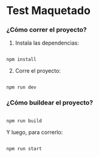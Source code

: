 # Test Maquetado
  

### ¿Cómo correr el proyecto?

  

1. Instala las dependencias:

  

```

npm install

```

  

2. Corre el proyecto:

  

```

npm run dev

```

  

### ¿Cómo buildear el proyecto?

  

```

npm run build

```

  

Y luego, para correrlo:

  

```

npm run start

```
